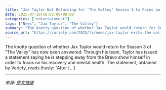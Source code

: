 ```yaml
---
title: "Jax Taylor Not Returning for ‘The Valley’ Season 3 to Focus on Recovery, Bravo Future Uncertain"
date: 2025-07-16T16:03:00+08:00
categories: ["entertainment"]
tags: ["News", "Jax Taylor", "The Valley"]
summary: "The knotty question of whether Jax Taylor would return for Season 3 of “The Valley” has now been answered: Through his team, Taylor has issued a statement saying he is stepping away from the Bravo sho"
source_url: "https://variety.com/2025/tv/news/jax-taylor-exits-the-valley-season-3-recovery-1236449740/"
---
```


The knotty question of whether Jax Taylor would return for Season 3 of “The Valley” has now been answered: Through his team, Taylor has issued a statement saying he is stepping away from the Bravo show himself in order to focus on his recovery and mental health. The statement, obtained by Variety, reads thusly: &#8220;After [&#8230;]

---

*来源: [原文链接](https://variety.com/2025/tv/news/jax-taylor-exits-the-valley-season-3-recovery-1236449740/)*
